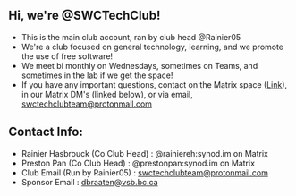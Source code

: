 ## Hi, we're @SWCTechClub!

- This is the main club account, ran by club head @Rainier05
- We're a club focused on general technology, learning, and we promote the use of free software!
- We meet bi monthly on Wednesdays, sometimes on Teams, and sometimes in the lab if we get the space!
- If you have any important questions, contact on the Matrix space ([Link](https://matrix.to/#/!ZMbieVNdNfhcQJFTdL:synod.im?via=synod.im)), in our Matrix DM's (linked below), or via email, <swctechclubteam@protonmail.com>

## Contact Info:

- Rainier Hasbrouck (Co Club Head) : @rainiereh:synod.im on Matrix
- Preston Pan (Co Club Head) : @prestonpan:synod.im on Matrix
- Club Email (Run by Rainier05) : <swctechclubteam@protonmail.com>
- Sponsor Email : <dbraaten@vsb.bc.ca> 
